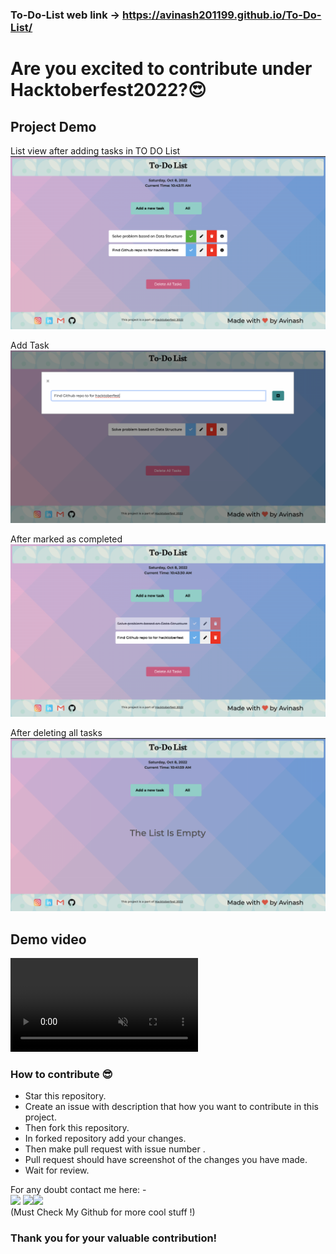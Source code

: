 ### To-Do-List web link -> https://avinash201199.github.io/To-Do-List/

# Are you excited to contribute under Hacktoberfest2022?😍

## Project Demo 
List view after adding tasks in TO DO List
<img src="assets/images/List-of-tasks.png"/>

Add Task
<img src="assets/images/Add-Task.png"/>

After marked as completed
<img src="assets/images/With-completed-task.png"/>

After deleting all tasks
<img src="assets/images/Empty-Todolist.png"/>

## Demo video
<video src="assets/videos/project-demo-fast.mp4" data-canonical-src="assets/videos/project-demo-fast.mp4" controls="controls" muted="muted" class="d-block rounded-bottom-2 border-top width-fit" style="max-height:640px;">

</video>


### How to contribute 😎<br>

* Star this repository.
* Create an issue with description that how you want to contribute in this project.
* Then fork this repository.
* In forked repository add your changes.
* Then make pull request with issue number .
* Pull request should have screenshot of the changes you have made.
* Wait for review.


For any doubt contact me here: - <br>
[<img src="https://img.icons8.com/color/50/000000/instagram-new--v2.png"/>](https://www.instagram.com/lets__code/) [<img src="https://img.icons8.com/color/48/000000/github--v3.png"/>](https://github.com/avinash201199)[<img src="https://img.icons8.com/color/48/000000/linkedin.png"/>](https://www.linkedin.com/in/avinash-singh-071b79175/)
<br>(Must Check My Github for more cool stuff !)<br>
### Thank you for your valuable contribution!
